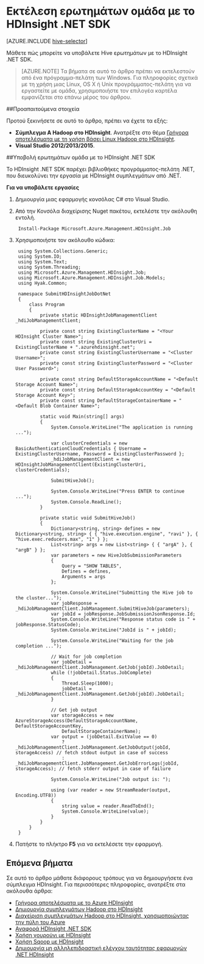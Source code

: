 <properties
    pageTitle="Εκτέλεση ερωτημάτων Hive χρησιμοποιώντας HDInsight .NET SDK | Microsoft Azure"
    description="Μάθετε πώς μπορείτε να υποβάλετε Hadoop εργασίες να Azure HDInsight Hadoop χρησιμοποιώντας HDInsight .NET SDK."
    editor="cgronlun"
    manager="jhubbard"
    services="hdinsight"
    documentationCenter=""
    tags="azure-portal"
    authors="mumian"/>

<tags
    ms.service="hdinsight"
    ms.workload="big-data"
    ms.tgt_pltfrm="na"
    ms.devlang="na"
    ms.topic="article"
   ms.date="09/14/2016"
    ms.author="jgao"/>

# <a name="run-hive-queries-using-hdinsight-net-sdk"></a>Εκτέλεση ερωτημάτων ομάδα με το HDInsight .NET SDK

[AZURE.INCLUDE [hive-selector](../../includes/hdinsight-selector-use-hive.md)]


Μάθετε πώς μπορείτε να υποβάλετε Hive ερωτημάτων με το HDInsight .NET SDK.

> [AZURE.NOTE] Τα βήματα σε αυτό το άρθρο πρέπει να εκτελεστούν από ένα πρόγραμμα-πελάτη των Windows. Για πληροφορίες σχετικά με τη χρήση μιας Linux, OS X ή Unix προγράμματος-πελάτη για να εργαστείτε με ομάδα, χρησιμοποιήστε τον επιλογέα καρτέλα εμφανίζεται στο επάνω μέρος του άρθρου.

##<a name="prerequisites"></a>Προαπαιτούμενα στοιχεία

Προτού ξεκινήσετε σε αυτό το άρθρο, πρέπει να έχετε τα εξής:

- **Σύμπλεγμα A Hadoop στο HDInsight**. Ανατρέξτε στο θέμα [Γρήγορα αποτελέσματα με τη χρήση βάσει Linux Hadoop στο HDInsight](hdinsight-use-sqoop.md#create-cluster-and-sql-database).
- **Visual Studio 2012/2013/2015**.

##<a name="submit-hive-queries-using-hdinsight-net-sdk"></a>Υποβολή ερωτημάτων ομάδα με το HDInsight .NET SDK

Το HDInsight .NET SDK παρέχει βιβλιοθήκες προγράμματος-πελάτη .NET, που διευκολύνει την εργασία με HDInsight συμπλεγμάτων από .NET. 

**Για να υποβάλετε εργασίες**

1. Δημιουργία μιας εφαρμογής κονσόλας C# στο Visual Studio.
2. Από την Κονσόλα διαχείρισης Nuget πακέτου, εκτελέστε την ακόλουθη εντολή.

        Install-Package Microsoft.Azure.Management.HDInsight.Job

2. Χρησιμοποιήστε τον ακόλουθο κώδικα:

        using System.Collections.Generic;
        using System.IO;
        using System.Text;
        using System.Threading;
        using Microsoft.Azure.Management.HDInsight.Job;
        using Microsoft.Azure.Management.HDInsight.Job.Models;
        using Hyak.Common;

        namespace SubmitHDInsightJobDotNet
        {
            class Program
            {
                private static HDInsightJobManagementClient _hdiJobManagementClient;

                private const string ExistingClusterName = "<Your HDInsight Cluster Name>";
                private const string ExistingClusterUri = ExistingClusterName + ".azurehdinsight.net";
                private const string ExistingClusterUsername = "<Cluster Username>";
                private const string ExistingClusterPassword = "<Cluster User Password>";

                private const string DefaultStorageAccountName = "<Default Storage Account Name>";
                private const string DefaultStorageAccountKey = "<Default Storage Account Key>";
                private const string DefaultStorageContainerName = "<Default Blob Container Name>";

                static void Main(string[] args)
                {
                    System.Console.WriteLine("The application is running ...");

                    var clusterCredentials = new BasicAuthenticationCloudCredentials { Username = ExistingClusterUsername, Password = ExistingClusterPassword };
                    _hdiJobManagementClient = new HDInsightJobManagementClient(ExistingClusterUri, clusterCredentials);

                    SubmitHiveJob();

                    System.Console.WriteLine("Press ENTER to continue ...");
                    System.Console.ReadLine();
                }

                private static void SubmitHiveJob()
                {
                    Dictionary<string, string> defines = new Dictionary<string, string> { { "hive.execution.engine", "ravi" }, { "hive.exec.reducers.max", "1" } };
                    List<string> args = new List<string> { { "argA" }, { "argB" } };
                    var parameters = new HiveJobSubmissionParameters
                    {
                        Query = "SHOW TABLES",
                        Defines = defines,
                        Arguments = args
                    };

                    System.Console.WriteLine("Submitting the Hive job to the cluster...");
                    var jobResponse = _hdiJobManagementClient.JobManagement.SubmitHiveJob(parameters);
                    var jobId = jobResponse.JobSubmissionJsonResponse.Id;
                    System.Console.WriteLine("Response status code is " + jobResponse.StatusCode);
                    System.Console.WriteLine("JobId is " + jobId);

                    System.Console.WriteLine("Waiting for the job completion ...");

                    // Wait for job completion
                    var jobDetail = _hdiJobManagementClient.JobManagement.GetJob(jobId).JobDetail;
                    while (!jobDetail.Status.JobComplete)
                    {
                        Thread.Sleep(1000);
                        jobDetail = _hdiJobManagementClient.JobManagement.GetJob(jobId).JobDetail;
                    }

                    // Get job output
                    var storageAccess = new AzureStorageAccess(DefaultStorageAccountName, DefaultStorageAccountKey,
                        DefaultStorageContainerName);
                    var output = (jobDetail.ExitValue == 0)
                        ? _hdiJobManagementClient.JobManagement.GetJobOutput(jobId, storageAccess) // fetch stdout output in case of success
                        : _hdiJobManagementClient.JobManagement.GetJobErrorLogs(jobId, storageAccess); // fetch stderr output in case of failure

                    System.Console.WriteLine("Job output is: ");

                    using (var reader = new StreamReader(output, Encoding.UTF8))
                    {
                        string value = reader.ReadToEnd();
                        System.Console.WriteLine(value);
                    }
                }
            }
        }

5. Πατήστε το πλήκτρο **F5** για να εκτελέσετε την εφαρμογή.


## <a name="next-steps"></a>Επόμενα βήματα

Σε αυτό το άρθρο μάθατε διάφορους τρόπους για να δημιουργήσετε ένα σύμπλεγμα HDInsight. Για περισσότερες πληροφορίες, ανατρέξτε στα ακόλουθα άρθρα:

* [Γρήγορα αποτελέσματα με το Azure HDInsight][hdinsight-get-started]
* [Δημιουργία συμπλεγμάτων Hadoop στο HDInsight][hdinsight-provision]
* [Διαχείριση συμπλεγμάτων Hadoop στο HDInsight, χρησιμοποιώντας την πύλη του Azure](hdinsight-administer-use-management-portal.md)
* [Αναφορά HDInsight .NET SDK](https://msdn.microsoft.com/library/mt271028.aspx)
* [Χρήση γουρούνι με HDInsight](hdinsight-use-pig.md)
* [Χρήση Sqoop με HDInsight](hdinsight-use-sqoop-mac-linux.md)
* [Δημιουργία μη αλληλεπιδραστική ελέγχου ταυτότητας εφαρμογών .NET HDInsight](hdinsight-create-non-interactive-authentication-dotnet-applications.md)


[hdinsight-provision]: hdinsight-provision-clusters.md
[hdinsight-get-started]: hdinsight-hadoop-linux-tutorial-get-started.md


